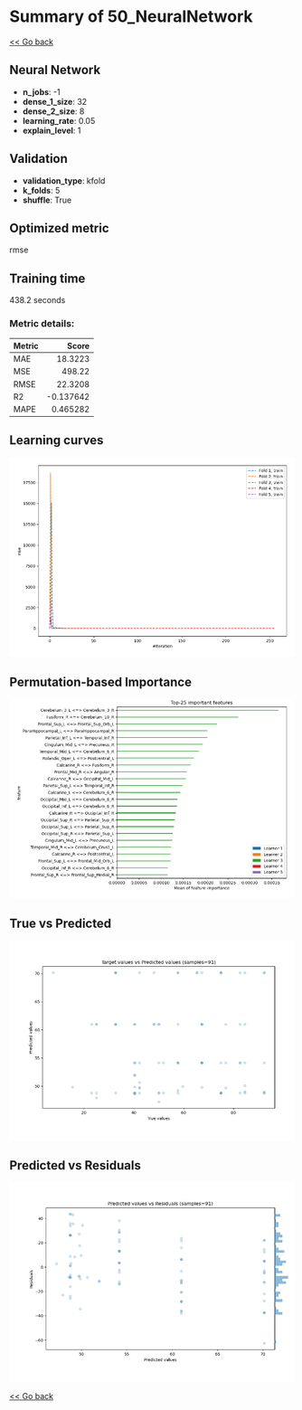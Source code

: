 # Summary of 50_NeuralNetwork

[<< Go back](../README.md)


## Neural Network
- **n_jobs**: -1
- **dense_1_size**: 32
- **dense_2_size**: 8
- **learning_rate**: 0.05
- **explain_level**: 1

## Validation
 - **validation_type**: kfold
 - **k_folds**: 5
 - **shuffle**: True

## Optimized metric
rmse

## Training time

438.2 seconds

### Metric details:
| Metric   |      Score |
|:---------|-----------:|
| MAE      |  18.3223   |
| MSE      | 498.22     |
| RMSE     |  22.3208   |
| R2       |  -0.137642 |
| MAPE     |   0.465282 |



## Learning curves
![Learning curves](learning_curves.png)

## Permutation-based Importance
![Permutation-based Importance](permutation_importance.png)
## True vs Predicted

![True vs Predicted](true_vs_predicted.png)


## Predicted vs Residuals

![Predicted vs Residuals](predicted_vs_residuals.png)



[<< Go back](../README.md)
